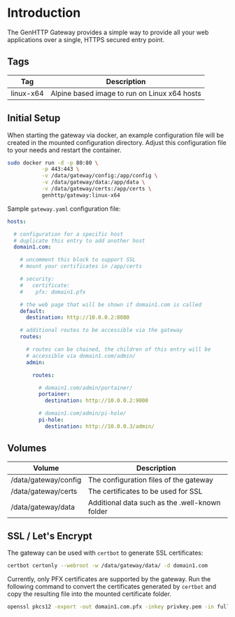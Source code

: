 # Introduction

The GenHTTP Gateway provides a simple way to provide all your web applications over a single, HTTPS secured entry point.

## Tags

| Tag           | Description |
| ------------- |-------------|
| linux-x64     | Alpine based image to run on Linux x64 hosts |

## Initial Setup

When starting the gateway via docker, an example configuration file will be created in the mounted
configuration directory. Adjust this configuration file to your needs and restart the container.

~~~bash
sudo docker run -d -p 80:80 \
           -p 443:443 \
		   -v /data/gateway/config:/app/config \
		   -v /data/gateway/data:/app/data \
		   -v /data/gateway/certs:/app/certs \
		   genhttp/gateway:linux-x64
~~~

Sample `gateway.yaml` configuration file:

~~~yaml
hosts:

  # configuration for a specific host
  # duplicate this entry to add another host
  domain1.com:

    # uncomment this block to support SSL
    # mount your certificates in /app/certs

    # security:
    #   certificate:
    #    pfx: domain1.pfx

    # the web page that will be shown if domain1.com is called
    default:
      destination: http://10.0.0.2:8080

    # additional routes to be accessible via the gateway
    routes:

      # routes can be chained, the children of this entry will be
      # accessible via domain1.com/admin/
      admin:

        routes:

          # domain1.com/admin/portainer/
          portainer:
            destination: http://10.0.0.2:9000

          # domain1.com/admin/pi-hole/
          pi-hole:
            destination: http://10.0.0.3/admin/
~~~

## Volumes

| Volume        | Description |
| ------------- |-------------|
| /data/gateway/config | The configuration files of the gateway |
| /data/gateway/certs | The certificates to be used for SSL |
| /data/gateway/data | Additional data such as the .well-known folder |

## SSL / Let's Encrypt

The gateway can be used with `certbot` to generate SSL certificates:

~~~bash
certbot certonly --webroot -w /data/gateway/data/ -d domain1.com
~~~

Currently, only PFX certificates are supported by the gateway. Run the following command to convert the certificates generated by `certbot` and copy the resulting file into the mounted certificate folder.

~~~bash
openssl pkcs12 -export -out domain1.com.pfx -inkey privkey.pem -in fullchain.pem
~~~